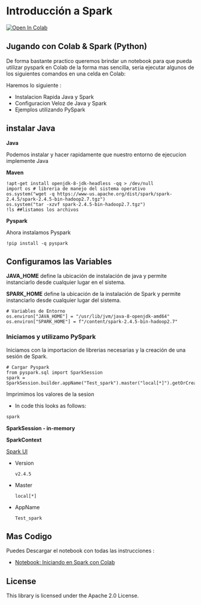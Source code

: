 # Introducción a Spark

[![Open In Colab](https://colab.research.google.com/assets/colab-badge.svg)](https://colab.research.google.com/github/Luxillo/Spark/blob/master/Colab%20y%20PySpark%20-%20Inicio.ipynb)
 
## Jugando con Colab & Spark (Python)

De forma bastante practico queremos brindar un notebook para que pueda utilizar pyspark en Colab de la forma mas sencilla, seria ejecutar algunos de los siguientes comandos en una celda en Colab:

Haremos lo siguiente :

- Instalacion Rapida Java y Spark
- Configuracion Veloz de Java y Spark
- Ejemplos utilizando PySpark

## instalar Java

__Java__ 

Podemos instalar y hacer rapidamente que nuestro entorno de ejecucion implemente Java

__Maven__

```shell
!apt-get install openjdk-8-jdk-headless -qq > /dev/null
import os # libreria de manejo del sistema operativo
os.system("wget -q https://www-us.apache.org/dist/spark/spark-2.4.5/spark-2.4.5-bin-hadoop2.7.tgz")
os.system("tar -xzvf spark-2.4.5-bin-hadoop2.7.tgz")
!ls ##listamos los archivos
```

__Pyspark__

Ahora instalamos Pyspark

```
!pip install -q pyspark

```

## Configuramos las Variables

__JAVA_HOME__  define la ubicación de instalación de java y permite instanciarlo desde cualquier lugar en el sistema.

__SPARK_HOME__  define la ubicación de la instalación de Spark y permite instanciarlo desde cualquier lugar del sistema.

```shell
# Variables de Entorno
os.environ["JAVA_HOME"] = "/usr/lib/jvm/java-8-openjdk-amd64"
os.environ["SPARK_HOME"] = f"/content/spark-2.4.5-bin-hadoop2.7"
```

### Iniciamos y utilizamo PySpark

Iniciamos con la importacion de librerias necesarias y la creación de una sesión de Spark.

```shell
# Cargar Pyspark
from pyspark.sql import SparkSession
spark = SparkSession.builder.appName("Test_spark").master("local[*]").getOrCreate()
```

Imprimimos los valores de la sesion

  * In code this looks as follows:

```scala
spark
```

**SparkSession - in-memory**

**SparkContext**

[Spark UI](http://ff9f989de030:4040/)

- Version

  `v2.4.5`

- Master

  `local[*]`

- AppName

  `Test_spark`

## Mas Codigo

Puedes Descargar el notebook con todas las instrucciones :

 * [Notebook: Iniciando en Spark con Colab](https://github.com/Luxillo/Spark/blob/master/Colab%20y%20PySpark%20-%20Inicio.ipynb)

## License

This library is licensed under the Apache 2.0 License.
